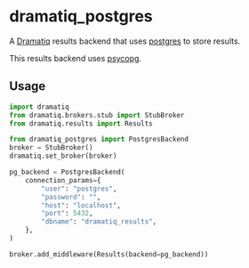 # dramatiq_postgres

A [Dramatiq] results backend that uses [postgres] to store results.

This results backend uses [psycopg].

## Usage

``` python
import dramatiq
from dramatiq.brokers.stub import StubBroker
from dramatiq.results import Results

from dramatiq_postgres import PostgresBackend
broker = StubBroker()
dramatiq.set_broker(broker)

pg_backend = PostgresBackend(
    connection_params={
        "user": "postgres",
        "password": "",
        "host": "localhost",
        "port": 5432,
        "dbname": "dramatiq_results",
    },
)

broker.add_middleware(Results(backend=pg_backend))
```

[Dramatiq]: https://dramatiq.io
[postgres]: https://www.postgresql.org/
[psycopg]: https://www.psycopg.org/